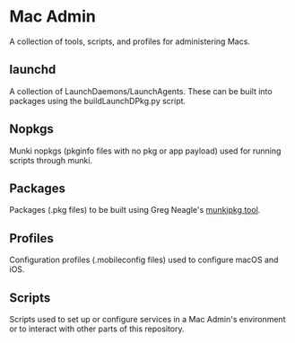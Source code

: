 # Mac Admin

A collection of tools, scripts, and profiles for administering Macs.


## launchd

A collection of LaunchDaemons/LaunchAgents. These can be built into packages using the buildLaunchDPkg.py script.


## Nopkgs

Munki nopkgs (pkginfo files with no pkg or app payload) used for running scripts through munki.


## Packages

Packages (.pkg files) to be built using Greg Neagle's [munkipkg tool](https://github.com/munki/munki-pkg).


## Profiles

Configuration profiles (.mobileconfig files) used to configure macOS and iOS.


## Scripts

Scripts used to set up or configure services in a Mac Admin's environment or to interact with other parts of this repository.
